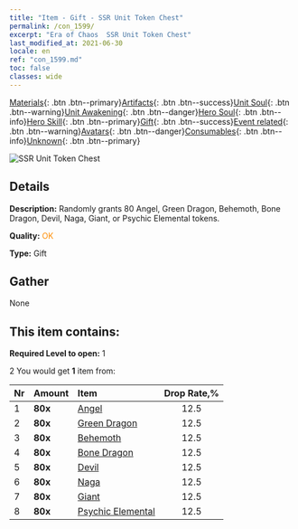 ```yaml
---
title: "Item - Gift - SSR Unit Token Chest"
permalink: /con_1599/
excerpt: "Era of Chaos  SSR Unit Token Chest"
last_modified_at: 2021-06-30
locale: en
ref: "con_1599.md"
toc: false
classes: wide
---
```

 [Materials](/Items/){: .btn .btn--primary}[Artifacts](/Items/Artifacts/){: .btn .btn--success}[Unit Soul](/Items/UnitSoul/){: .btn .btn--warning}[Unit Awakening](/Items/UnitAwakening/){: .btn .btn--danger}[Hero Soul](/Items/HeroSoul/){: .btn .btn--info}[Hero Skill](/Items/HeroSkill/){: .btn .btn--primary}[Gift](/Items/Gift/){: .btn .btn--success}[Event related](/Items/Events/){: .btn .btn--warning}[Avatars](/Items/Avatars/){: .btn .btn--danger}[Consumables](/Items/Consumables/){: .btn .btn--info}[Unknown](/Items/Unknown/){: .btn .btn--primary}

 ![SSR Unit Token Chest](/images/t/i_907211.png)

## Details
 **Description:** Randomly grants 80 Angel, Green Dragon, Behemoth, Bone Dragon, Devil, Naga, Giant, or Psychic Elemental tokens.

 **Quality:** <span style="color: #FF8C00">OK</span>

 **Type:** Gift

## Gather

  None

## This item contains:

 **Required Level to open:** 1

 2 You would get **1** item  from:

  | Nr | Amount |     Item    | Drop Rate,% |
  |:---|:-------|:------------|:---------:|
  | 1 |  **80x** | [Angel](/Items/unt_196/) | 12.5 | 
  | 2 |  **80x** | [Green Dragon](/Items/unt_205/) | 12.5 | 
  | 3 |  **80x** | [Behemoth](/Items/unt_223/) | 12.5 | 
  | 4 |  **80x** | [Bone Dragon](/Items/unt_214/) | 12.5 | 
  | 5 |  **80x** | [Devil](/Items/unt_232/) | 12.5 | 
  | 6 |  **80x** | [Naga](/Items/unt_240/) | 12.5 | 
  | 7 |  **80x** | [Giant ](/Items/unt_241/) | 12.5 | 
  | 8 |  **80x** | [Psychic Elemental](/Items/unt_267/) | 12.5 | 
